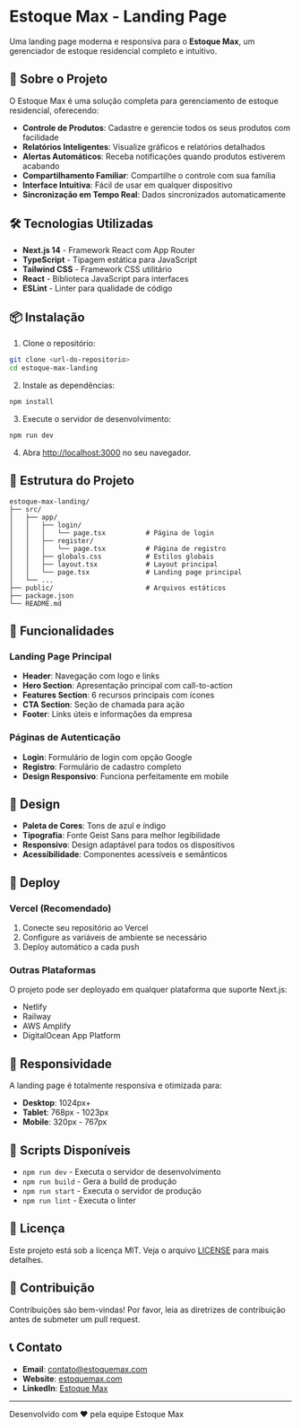 # Estoque Max - Landing Page

Uma landing page moderna e responsiva para o **Estoque Max**, um gerenciador de estoque residencial completo e intuitivo.

## 🚀 Sobre o Projeto

O Estoque Max é uma solução completa para gerenciamento de estoque residencial, oferecendo:

- **Controle de Produtos**: Cadastre e gerencie todos os seus produtos com facilidade
- **Relatórios Inteligentes**: Visualize gráficos e relatórios detalhados
- **Alertas Automáticos**: Receba notificações quando produtos estiverem acabando
- **Compartilhamento Familiar**: Compartilhe o controle com sua família
- **Interface Intuitiva**: Fácil de usar em qualquer dispositivo
- **Sincronização em Tempo Real**: Dados sincronizados automaticamente

## 🛠️ Tecnologias Utilizadas

- **Next.js 14** - Framework React com App Router
- **TypeScript** - Tipagem estática para JavaScript
- **Tailwind CSS** - Framework CSS utilitário
- **React** - Biblioteca JavaScript para interfaces
- **ESLint** - Linter para qualidade de código

## 📦 Instalação

1. Clone o repositório:
```bash
git clone <url-do-repositorio>
cd estoque-max-landing
```

2. Instale as dependências:
```bash
npm install
```

3. Execute o servidor de desenvolvimento:
```bash
npm run dev
```

4. Abra [http://localhost:3000](http://localhost:3000) no seu navegador.

## 🎨 Estrutura do Projeto

```
estoque-max-landing/
├── src/
│   ├── app/
│   │   ├── login/
│   │   │   └── page.tsx          # Página de login
│   │   ├── register/
│   │   │   └── page.tsx          # Página de registro
│   │   ├── globals.css           # Estilos globais
│   │   ├── layout.tsx            # Layout principal
│   │   └── page.tsx              # Landing page principal
│   └── ...
├── public/                       # Arquivos estáticos
├── package.json
└── README.md
```

## 🎯 Funcionalidades

### Landing Page Principal
- **Header**: Navegação com logo e links
- **Hero Section**: Apresentação principal com call-to-action
- **Features Section**: 6 recursos principais com ícones
- **CTA Section**: Seção de chamada para ação
- **Footer**: Links úteis e informações da empresa

### Páginas de Autenticação
- **Login**: Formulário de login com opção Google
- **Registro**: Formulário de cadastro completo
- **Design Responsivo**: Funciona perfeitamente em mobile

## 🎨 Design

- **Paleta de Cores**: Tons de azul e índigo
- **Tipografia**: Fonte Geist Sans para melhor legibilidade
- **Responsivo**: Design adaptável para todos os dispositivos
- **Acessibilidade**: Componentes acessíveis e semânticos

## 🚀 Deploy

### Vercel (Recomendado)
1. Conecte seu repositório ao Vercel
2. Configure as variáveis de ambiente se necessário
3. Deploy automático a cada push

### Outras Plataformas
O projeto pode ser deployado em qualquer plataforma que suporte Next.js:
- Netlify
- Railway
- AWS Amplify
- DigitalOcean App Platform

## 📱 Responsividade

A landing page é totalmente responsiva e otimizada para:
- **Desktop**: 1024px+
- **Tablet**: 768px - 1023px
- **Mobile**: 320px - 767px

## 🔧 Scripts Disponíveis

- `npm run dev` - Executa o servidor de desenvolvimento
- `npm run build` - Gera a build de produção
- `npm run start` - Executa o servidor de produção
- `npm run lint` - Executa o linter

## 📄 Licença

Este projeto está sob a licença MIT. Veja o arquivo [LICENSE](LICENSE) para mais detalhes.

## 🤝 Contribuição

Contribuições são bem-vindas! Por favor, leia as diretrizes de contribuição antes de submeter um pull request.

## 📞 Contato

- **Email**: contato@estoquemax.com
- **Website**: [estoquemax.com](https://estoquemax.com)
- **LinkedIn**: [Estoque Max](https://linkedin.com/company/estoquemax)

---

Desenvolvido com ❤️ pela equipe Estoque Max
